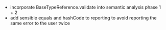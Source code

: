 * incorporate BaseTypeReference.validate into semantic analysis phase 1 + 2
* add sensible equals and hashCode to reporting to avoid reporting the same error
  to the user twice